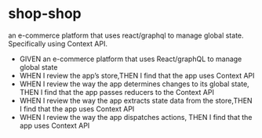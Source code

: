 # shop-shop

an e-commerce platform that uses react/graphql to manage global state. Specifically using Context API. 

- GIVEN an e-commerce platform that uses React/graphQL to manage global state
- WHEN I review the app’s store,THEN I find that the app uses Context API
- WHEN I review the way the app determines changes to its global state, THEN I find that the app passes reducers to the Context API
- WHEN I review the way the app extracts state data from the store,THEN I find that the app uses  Context API
- WHEN I review the way the app dispatches actions, THEN I find that the app uses Context API
